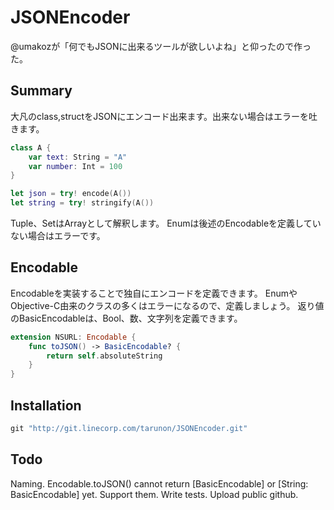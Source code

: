 # JSONEncoder
@umakozが「何でもJSONに出来るツールが欲しいよね」と仰ったので作った。

## Summary
大凡のclass,structをJSONにエンコード出来ます。出来ない場合はエラーを吐きます。
```swift
class A {
    var text: String = "A"
    var number: Int = 100
}

let json = try! encode(A())
let string = try! stringify(A())
```
Tuple、SetはArrayとして解釈します。
Enumは後述のEncodableを定義していない場合はエラーです。

## Encodable
Encodableを実装することで独自にエンコードを定義できます。
EnumやObjective-C由来のクラスの多くはエラーになるので、定義しましょう。
返り値のBasicEncodableは、Bool、数、文字列を定義できます。
```swift
extension NSURL: Encodable {
    func toJSON() -> BasicEncodable? {
        return self.absoluteString
    }
}
```

## Installation
```ruby
git "http://git.linecorp.com/tarunon/JSONEncoder.git"
```

## Todo
Naming.
Encodable.toJSON() cannot return [BasicEncodable] or [String: BasicEncodable] yet. Support them.
Write tests.
Upload public github.
